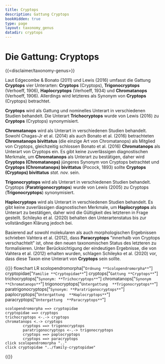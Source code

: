 ```yaml
---
title: Cryptops
description: Gattung Cryptops
bookHidden: true
type: page
layout: taxonomy_genus
datadir: cryptops
---
```


# Die Gattung: Cryptops
{{<disclaimer/taxonomy-genus>}}

Laut Edgecombe & Bonato (2011) und Lewis (2016) umfasst die Gattung **Cryptops** vier Unterarten: **Cryptops** (Cryptops), **Trigonocryptops** (Verhoeff, 1906), **Haplocryptops** (Verhoeff, 1934) und **Chromatanops** (Verhoeff, 1906). Allerdings wird letzteres als Synonym von **Cryptops** (Cryptops) betrachtet.

**Cryptops** wird als Gattung und nominelles Unterart in verschiedenen Studien behandelt. Die Unterart **Trichocryptops** wurde von Lewis (2016) zu **Cryptops** (Cryptops) synonymisiert. 

**Chromatanops** wird als Unterart in verschiedenen Studien behandelt. Sowohl Chagas-Jr et al. (2014) als auch Bonato et al. (2016) betrachteten **Chromatanops bivittatus** (die einzige Art von Chromatanops) als Mitglied von Cryptops, gleichzeitig schlossen Bonato et al. (2016) **Chromatanops** als Unterart von Cryptops ein. Es gibt keine zuverlässigen diagnostischen Merkmale, um **Chromatanops** als Unterart zu bestätigen, daher wird **Cryptops (Chromatanops)** jüngeres Synonym von Cryptops betrachtet und **Cryptops (Chromatanops) bivittatus** (Pocock, 1893) sollte **Cryptops (Cryptops) bivittatus** _stat. nov._ sein.

**Trigonocryptops** wird als Unterart in verschiedenen Studien behandelt. Cryptops (**Paratrigonocryptops**) wurde von Lewis (2005) zu Cryptops (**Trigonocryptops**) synonymisiert.

**Haplocryptops** wird als Unterart in verschiedenen Studien behandelt. Es gibt keine zuverlässigen diagnostischen Merkmale, um **Haplocryptops** als Unterart zu bestätigen, daher wird die Gültigkeit des letzteren in Frage gestellt. Schileyko et al. (2020) behalten den Unterartenstatus bis zur vollständigen Klärung jedoch bei.

Basierend auf sowohl molekularen als auch morphologischen Ergebnissen schrieben Vahtera et al. (2012), dass **Paracryptops** "innerhalb von Cryptops verschachtelt" ist, ohne den neuen taxonomischen Status des letzteren zu formalisieren. Unter Berücksichtigung der eindeutigen Ergebnisse, die von Vahtera et al. (2012) erhalten wurden, schlagen Schileyko et al. (2020) vor, dass diese Taxon eine Unterart von **Cryptops** sein sollte.

{{<mermaid>}}
    flowchart LR
        scolopendromorpha["`Ordnung
                            **Scolopendromorpha**`"]
        cryptopidae["`Familie
                    **Cryptopidae**`"]
            cryptops["`Gattung
                    **Cryptops**`"]
            trichocryptops["`Synonym:
                        **Trichocryptops**`"]
            chromatanops["`Synonym 
                        **Chromatanops**`"]
                trigonocryptops["`Untergattung 
                            **Trigonocryptops**`"]
                paratrigonocryptops["`Synonym:
                        **Paratrigonocryptops**`"]
                paplocryptops["`Untergattung 
                            **Haplocryptops**`"]
                paracryptops["`Untergattung 
                            **Paracryptops**`"]
                        

    scolopendromorpha ==> cryptopidae
    cryptopidae ==> cryptops
    trichocryptops <-.-> cryptops
    chromatanops <.-> cryptops
            cryptops ==> trigonocryptops
            paratrigonocryptops <-.-> trigonocryptops
            cryptops ==> paplocryptops
            cryptops ==> paracryptops
    click scolopendromorpha ".."
    click cryptopidae "../family-cryptopidae"
{{</mermaid>}}